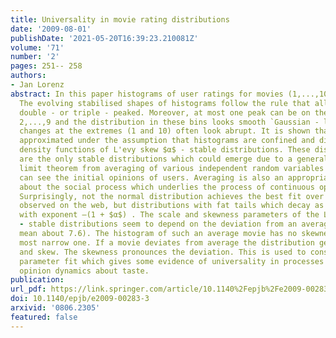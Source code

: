 ```yaml
---
title: Universality in movie rating distributions
date: '2009-08-01'
publishDate: '2021-05-20T16:39:23.210081Z'
volume: '71'
number: '2'
pages: 251-- 258
authors:
- Jan Lorenz
abstract: In this paper histograms of user ratings for movies (1,...,10) are analysed.
  The evolving stabilised shapes of histograms follow the rule that all are either
  double - or triple - peaked. Moreover, at most one peak can be on the central bins
  2,...,9 and the distribution in these bins looks smooth `Gaussian - like’ while
  changes at the extremes (1 and 10) often look abrupt. It is shown that this is well
  approximated under the assumption that histograms are confined and discretised probability
  density functions of L'evy skew $α$ - stable distributions. These distributions
  are the only stable distributions which could emerge due to a generalized central
  limit theorem from averaging of various independent random variables as which one
  can see the initial opinions of users. Averaging is also an appropriate assumption
  about the social process which underlies the process of continuous opinion formation.
  Surprisingly, not the normal distribution achieves the best fit over histograms
  observed on the web, but distributions with fat tails which decay as power - laws
  with exponent –(1 + $α$) . The scale and skewness parameters of the L'evy skew $α$
  - stable distributions seem to depend on the deviation from an average movie (with
  mean about 7.6). The histogram of such an average movie has no skewness and is the
  most narrow one. If a movie deviates from average the distribution gets broader
  and skew. The skewness pronounces the deviation. This is used to construct a one
  parameter fit which gives some evidence of universality in processes of continuous
  opinion dynamics about taste.
publication:
url_pdf: https://link.springer.com/article/10.1140%2Fepjb%2Fe2009-00283-3
doi: 10.1140/epjb/e2009-00283-3
arxivid: '0806.2305'
featured: false
---
```

